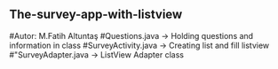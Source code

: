 ## The-survey-app-with-listview
#Autor: M.Fatih Altuntaş
#Questions.java      -> Holding questions and information in class
#SurveyActivity.java -> Creating list and fill listview
#"SurveyAdapter.java  -> ListView Adapter class
